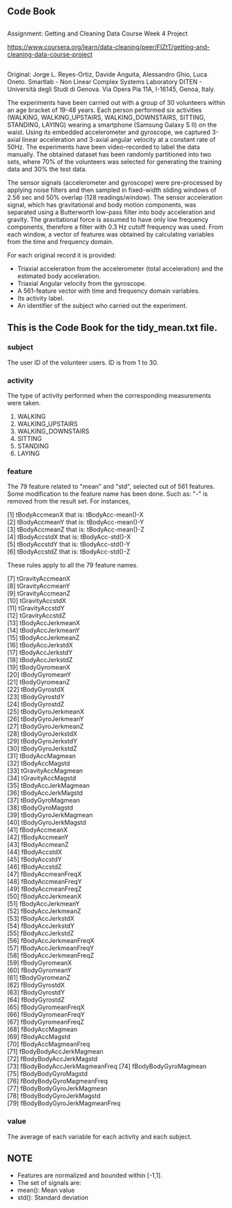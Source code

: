## Code Book

##
Assignment: Getting and Cleaning Data Course Week 4 Project

https://www.coursera.org/learn/data-cleaning/peer/FIZtT/getting-and-cleaning-data-course-project

##
Original: Jorge L. Reyes-Ortiz, Davide Anguita, Alessandro Ghio, Luca Oneto.
Smartlab - Non Linear Complex Systems Laboratory
DITEN - Università degli Studi di Genova.
Via Opera Pia 11A, I-16145, Genoa, Italy.

The experiments have been carried out with a group of 30 volunteers within an age bracket of 19-48 years. Each person performed six activities (WALKING, WALKING_UPSTAIRS, WALKING_DOWNSTAIRS, SITTING, STANDING, LAYING) wearing a smartphone (Samsung Galaxy S II) on the waist. Using its embedded accelerometer and gyroscope, we captured 3-axial linear acceleration and 3-axial angular velocity at a constant rate of 50Hz. The experiments have been video-recorded to label the data manually. The obtained dataset has been randomly partitioned into two sets, where 70% of the volunteers was selected for generating the training data and 30% the test data. 

The sensor signals (accelerometer and gyroscope) were pre-processed by applying noise filters and then sampled in fixed-width sliding windows of 2.56 sec and 50% overlap (128 readings/window). The sensor acceleration signal, which has gravitational and body motion components, was separated using a Butterworth low-pass filter into body acceleration and gravity. The gravitational force is assumed to have only low frequency components, therefore a filter with 0.3 Hz cutoff frequency was used. From each window, a vector of features was obtained by calculating variables from the time and frequency domain. 

For each original record it is provided:

- Triaxial acceleration from the accelerometer (total acceleration) and the estimated body acceleration.
- Triaxial Angular velocity from the gyroscope. 
- A 561-feature vector with time and frequency domain variables. 
- Its activity label. 
- An identifier of the subject who carried out the experiment.

## This is the Code Book for the tidy_mean.txt file.

### subject
The user ID of the volunteer users. ID is from 1 to 30.

### activity
The type of activity performed when the corresponding measurements were taken. 

1. WALKING
2. WALKING_UPSTAIRS
3. WALKING_DOWNSTAIRS
4. SITTING
5. STANDING
6. LAYING 

### feature
The 79 feature related to "mean" and "std", selected out of 561 features. Some modification to the feature name has been done. Such as: "-" is removed from the result set. For instances,

 [1] tBodyAccmeanX   that is: tBodyAcc-mean()-X           
 [2] tBodyAccmeanY   that is: tBodyAcc-mean()-Y            
 [3] tBodyAccmeanZ   that is: tBodyAcc-mean()-Z            
 [4] tBodyAccstdX    that is: tBodyAcc-std()-X            
 [5] tBodyAccstdY    that is: tBodyAcc-std()-Y            
 [6] tBodyAccstdZ    that is: tBodyAcc-std()-Z   
 
 These rules apply to all the 79 feature names.
 
 [7] tGravityAccmeanX            
 [8] tGravityAccmeanY            
 [9] tGravityAccmeanZ            
[10] tGravityAccstdX             
[11] tGravityAccstdY             
[12] tGravityAccstdZ             
[13] tBodyAccJerkmeanX           
[14] tBodyAccJerkmeanY           
[15] tBodyAccJerkmeanZ           
[16] tBodyAccJerkstdX            
[17] tBodyAccJerkstdY            
[18] tBodyAccJerkstdZ            
[19] tBodyGyromeanX              
[20] tBodyGyromeanY              
[21] tBodyGyromeanZ              
[22] tBodyGyrostdX               
[23] tBodyGyrostdY               
[24] tBodyGyrostdZ               
[25] tBodyGyroJerkmeanX          
[26] tBodyGyroJerkmeanY          
[27] tBodyGyroJerkmeanZ          
[28] tBodyGyroJerkstdX           
[29] tBodyGyroJerkstdY           
[30] tBodyGyroJerkstdZ           
[31] tBodyAccMagmean             
[32] tBodyAccMagstd              
[33] tGravityAccMagmean          
[34] tGravityAccMagstd           
[35] tBodyAccJerkMagmean         
[36] tBodyAccJerkMagstd          
[37] tBodyGyroMagmean            
[38] tBodyGyroMagstd             
[39] tBodyGyroJerkMagmean        
[40] tBodyGyroJerkMagstd         
[41] fBodyAccmeanX               
[42] fBodyAccmeanY               
[43] fBodyAccmeanZ               
[44] fBodyAccstdX                
[45] fBodyAccstdY                
[46] fBodyAccstdZ                
[47] fBodyAccmeanFreqX           
[48] fBodyAccmeanFreqY           
[49] fBodyAccmeanFreqZ           
[50] fBodyAccJerkmeanX           
[51] fBodyAccJerkmeanY           
[52] fBodyAccJerkmeanZ           
[53] fBodyAccJerkstdX            
[54] fBodyAccJerkstdY            
[55] fBodyAccJerkstdZ            
[56] fBodyAccJerkmeanFreqX       
[57] fBodyAccJerkmeanFreqY       
[58] fBodyAccJerkmeanFreqZ       
[59] fBodyGyromeanX              
[60] fBodyGyromeanY              
[61] fBodyGyromeanZ              
[62] fBodyGyrostdX               
[63] fBodyGyrostdY               
[64] fBodyGyrostdZ               
[65] fBodyGyromeanFreqX          
[66] fBodyGyromeanFreqY          
[67] fBodyGyromeanFreqZ          
[68] fBodyAccMagmean             
[69] fBodyAccMagstd              
[70] fBodyAccMagmeanFreq         
[71] fBodyBodyAccJerkMagmean     
[72] fBodyBodyAccJerkMagstd      
[73] fBodyBodyAccJerkMagmeanFreq 
[74] fBodyBodyGyroMagmean        
[75] fBodyBodyGyroMagstd         
[76] fBodyBodyGyroMagmeanFreq    
[77] fBodyBodyGyroJerkMagmean    
[78] fBodyBodyGyroJerkMagstd     
[79] fBodyBodyGyroJerkMagmeanFreq

### value
The average of each variable for each activity and each subject. 

## NOTE
- Features are normalized and bounded within [-1,1].
- The set of signals are:
 - mean(): Mean value
 - std(): Standard deviation



